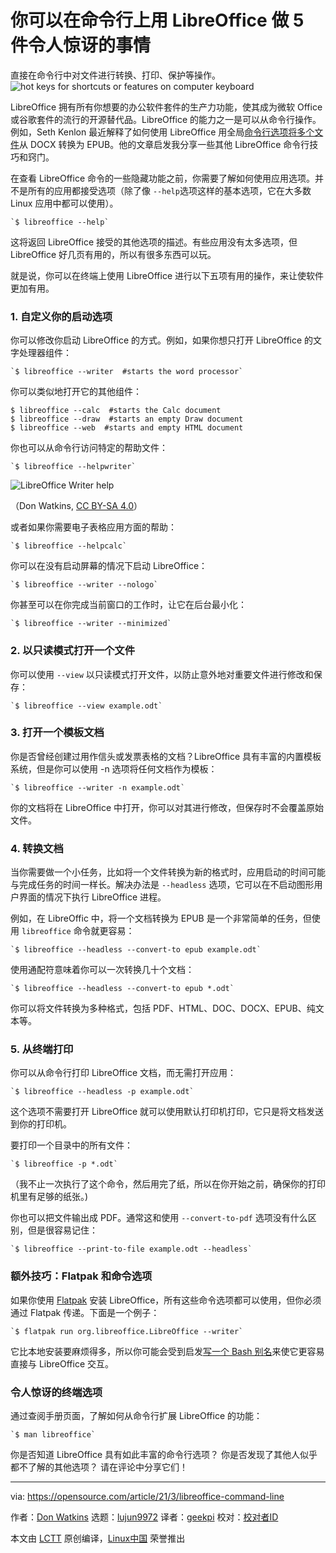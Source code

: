 [#]: subject: (5 surprising things you can do with LibreOffice from the command line)
[#]: via: (https://opensource.com/article/21/3/libreoffice-command-line)
[#]: author: (Don Watkins https://opensource.com/users/don-watkins)
[#]: collector: (lujun9972)
[#]: translator: (geekpi)
[#]: reviewer: ( )
[#]: publisher: ( )
[#]: url: ( )

你可以在命令行上用 LibreOffice 做 5 件令人惊讶的事情
======
直接在命令行中对文件进行转换、打印、保护等操作。
![hot keys for shortcuts or features on computer keyboard][1]

LibreOffice 拥有所有你想要的办公软件套件的生产力功能，使其成为微软 Office 或谷歌套件的流行的开源替代品。LibreOffice 的能力之一是可以从命令行操作。例如，Seth Kenlon 最近解释了如何使用 LibreOffice 用全局[命令行选项将多个文件][2]从 DOCX 转换为 EPUB。他的文章启发我分享一些其他 LibreOffice 命令行技巧和窍门。

在查看 LibreOffice 命令的一些隐藏功能之前，你需要了解如何使用应用选项。并不是所有的应用都接受选项（除了像 `--help`选项这样的基本选项，它在大多数 Linux 应用中都可以使用）。


```
`$ libreoffice --help`
```

这将返回 LibreOffice 接受的其他选项的描述。有些应用没有太多选项，但 LibreOffice 好几页有用的，所以有很多东西可以玩。

就是说，你可以在终端上使用 LibreOffice 进行以下五项有用的操作，来让使软件更加有用。

### 1\. 自定义你的启动选项

你可以修改你启动 LibreOffice 的方式。例如，如果你想只打开 LibreOffice 的文字处理器组件：


```
`$ libreoffice --writer  #starts the word processor`
```

你可以类似地打开它的其他组件：


```
$ libreoffice --calc  #starts the Calc document
$ libreoffice --draw  #starts an empty Draw document
$ libreoffice --web  #starts and empty HTML document
```

你也可以从命令行访问特定的帮助文件：


```
`$ libreoffice --helpwriter`
```

![LibreOffice Writer help][3]

（Don Watkins, [CC BY-SA 4.0][4]）

或者如果你需要电子表格应用方面的帮助：


```
`$ libreoffice --helpcalc`
```

你可以在没有启动屏幕的情况下启动 LibreOffice：


```
`$ libreoffice --writer --nologo`
```

你甚至可以在你完成当前窗口的工作时，让它在后台最小化：


```
`$ libreoffice --writer --minimized`
```

### 2\. 以只读模式打开一个文件

你可以使用 `--view` 以只读模式打开文件，以防止意外地对重要文件进行修改和保存：


```
`$ libreoffice --view example.odt`
```

### 3\. 打开一个模板文档

你是否曾经创建过用作信头或发票表格的文档？LibreOffice 具有丰富的内置模板系统，但是你可以使用 -n 选项将任何文档作为模板：


```
`$ libreoffice --writer -n example.odt`
```

你的文档将在 LibreOffice 中打开，你可以对其进行修改，但保存时不会覆盖原始文件。

### 4\. 转换文档

当你需要做一个小任务，比如将一个文件转换为新的格式时，应用启动的时间可能与完成任务的时间一样长。解决办法是 `--headless` 选项，它可以在不启动图形用户界面的情况下执行 LibreOffice 进程。

例如，在 LibreOffic 中，将一个文档转换为 EPUB 是一个非常简单的任务，但使用 `libreoffice` 命令就更容易：


```
`$ libreoffice --headless --convert-to epub example.odt`
```

使用通配符意味着你可以一次转换几十个文档：


```
`$ libreoffice --headless --convert-to epub *.odt`
```

你可以将文件转换为多种格式，包括 PDF、HTML、DOC、DOCX、EPUB、纯文本等。

### 5\. 从终端打印

你可以从命令行打印 LibreOffice 文档，而无需打开应用：


```
`$ libreoffice --headless -p example.odt`
```

这个选项不需要打开 LibreOffice 就可以使用默认打印机打印，它只是将文档发送到你的打印机。

要打印一个目录中的所有文件：


```
`$ libreoffice -p *.odt`
```


（我不止一次执行了这个命令，然后用完了纸，所以在你开始之前，确保你的打印机里有足够的纸张。)


你也可以把文件输出成 PDF。通常这和使用 `--convert-to-pdf` 选项没有什么区别，但是很容易记住：


```
`$ libreoffice --print-to-file example.odt --headless`
```

### 额外技巧：Flatpak 和命令选项

如果你使用 [Flatpak][5] 安装 LibreOffice，所有这些命令选项都可以使用，但你必须通过 Flatpak 传递。下面是一个例子：


```
`$ flatpak run org.libreoffice.LibreOffice --writer`
```

它比本地安装要麻烦得多，所以你可能会受到启发[写一个 Bash 别名][6]来使它更容易直接与 LibreOffice 交互。

### 令人惊讶的终端选项

通过查阅手册页面，了解如何从命令行扩展 LibreOffice 的功能：


```
`$ man libreoffice`
```

你是否知道 LibreOffice 具有如此丰富的命令行选项？ 你是否发现了其他人似乎都不了解的其他选项？ 请在评论中分享它们！

--------------------------------------------------------------------------------

via: https://opensource.com/article/21/3/libreoffice-command-line

作者：[Don Watkins][a]
选题：[lujun9972][b]
译者：[geekpi](https://github.com/geekpi)
校对：[校对者ID](https://github.com/校对者ID)

本文由 [LCTT](https://github.com/LCTT/TranslateProject) 原创编译，[Linux中国](https://linux.cn/) 荣誉推出

[a]: https://opensource.com/users/don-watkins
[b]: https://github.com/lujun9972
[1]: https://opensource.com/sites/default/files/styles/image-full-size/public/lead-images/shortcut_command_function_editing_key.png?itok=a0sEc5vo (hot keys for shortcuts or features on computer keyboard)
[2]: https://opensource.com/article/21/2/linux-workday
[3]: https://opensource.com/sites/default/files/uploads/libreoffice-help.png (LibreOffice Writer help)
[4]: https://creativecommons.org/licenses/by-sa/4.0/
[5]: https://www.libreoffice.org/download/flatpak/
[6]: https://opensource.com/article/19/7/bash-aliases
